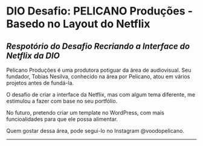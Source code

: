 # **DIO Desafio: PELICANO Produções** - Basedo no Layout do Netflix
## _Respotório do Desafio Recriando a Interface do Netflix da DIO_

Pelicano Produções é uma produtora potiguar da área de audiovisual. Seu fundador, Tobias Nesilva, conhecido na área por Pelicano, atou em vários projetos antes de fundá-la. 

O desafio de criar a interface da Netflix, mas com algum tema diferente, me estimulou a fazer com base no seu portfólio. 

No futuro, pretendo criar um template no WordPress, com mais funcioalidades para que ele possa alimentar.

Quem gostar dessa área, pode segui-lo no Instagram @voodopelicano.

---